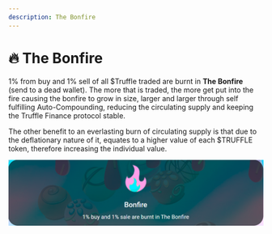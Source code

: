 ```yaml
---
description: The Bonfire
---
```


# 🔥 The Bonfire

1% from buy and 1% sell of all $Truffle traded are burnt in **The Bonfire** (send to a dead wallet). The more that is traded, the more get put into the fire causing the bonfire to grow in size, larger and larger through self fulfilling Auto-Compounding, reducing the circulating supply and keeping the Truffle Finance protocol stable.

The other benefit to an everlasting burn of circulating supply is that due to the deflationary nature of it, equates to a higher value of each $TRUFFLE token, therefore increasing the individual value.

![](.gitbook/assets/bonfire.PNG)
